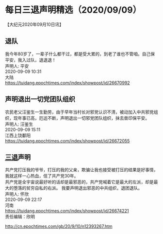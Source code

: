 # 每日三退声明精选（2020/09/09）
  
  
【大纪元2020年09月10日讯】  
## 退队  
我今年80岁了，一辈子什么都干过，都是受大累的，到老了谁也不管咱。自己保平安，我入过队，退退退！  
声明人: 平安  
2020-09-09 10:31  
大陆  
https://tuidang.epochtimes.com/index/showpost/id/26670992  
## 声明退出一切党团队组织  
农民老父汪鉴生一生勤劳，由于早年当村长对邪党认识不清，被动加入中共邪党组织，现年事已高，厄运不断，声明退出一切邪党团队组织，抺去兽印保平安。  
声明人: 汪鉴生  
2020-09-09 15:11  
江西上饶鄱阳  
https://tuidang.epochtimes.com/index/showpost/id/26672055  
## <a href="http://cn.epochtimes.com/gb/tag/%E4%B8%89%E9%80%80.html">三退</a>声明  
共产党打压我的爷爷，打压的我的父亲，欺骗让我也接受被打压的结果是好事情，我就这样一心热血，信了共产党30年。  
共产党是全宇宙说最好听的话却是最邪恶的，共产党喊着它是最大的左派，却是最大的堕落的贫穷自私的右派。 我要声明退出邪恶的中共组织，退团退队。  
声明人: 怀欣  
2020-09-09 22:17  
河南  
https://tuidang.epochtimes.com/index/showpost/id/26674221  
责任编辑：欣明  
  
  
  
http://cn.epochtimes.com/gb/20/9/10/n12393267.htm
